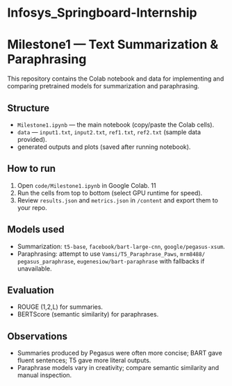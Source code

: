 # Infosys_Springboard-Internship

# Milestone1 — Text Summarization & Paraphrasing
This repository contains the Colab notebook and data for implementing and 
comparing pretrained models for summarization and paraphrasing.
## Structure
- `Milestone1.ipynb` — the main notebook (copy/paste the Colab cells).
- `data` — `input1.txt`, `input2.txt`, `ref1.txt`, `ref2.txt` (sample data 
provided).
- generated outputs and plots (saved after running notebook).
## How to run
1. Open `code/Milestone1.ipynb` in Google Colab.
11
2. Run the cells from top to bottom (select GPU runtime for speed).
3. Review `results.json` and `metrics.json` in `/content` and export them to 
your repo.
## Models used
- Summarization: `t5-base`, `facebook/bart-large-cnn`, `google/pegasus-xsum`.
- Paraphrasing: attempt to use `Vamsi/T5_Paraphrase_Paws`, `mrm8488/
pegasus_paraphrase`, `eugenesiow/bart-paraphrase` with fallbacks if 
unavailable.
## Evaluation
- ROUGE (1,2,L) for summaries.
- BERTScore (semantic similarity) for paraphrases.
## Observations 
- Summaries produced by Pegasus were often more concise; BART gave fluent 
sentences; T5 gave more literal outputs.
- Paraphrase models vary in creativity; compare semantic similarity and 
manual inspection.
